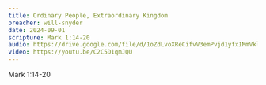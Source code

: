 ```yaml
---
title: Ordinary People, Extraordinary Kingdom
preacher: will-snyder
date: 2024-09-01
scripture: Mark 1:14-20
audio: https://drive.google.com/file/d/1oZdLvoXReCifvV3emPvjd1yfxIMmVklH/view
video: https://youtu.be/C2C5D1qmJQU
---
```

Mark 1:14-20